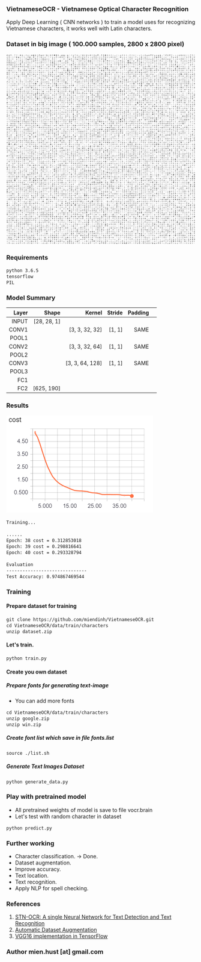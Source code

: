 ### VietnameseOCR - Vietnamese Optical Character Recognition

Apply Deep Learning ( CNN networks ) to train a model uses for recognizing Vietnamese characters, it works well with Latin characters.

### Dataset in big image ( 100.000 samples, 2800 x 2800 pixel)


![](data/vocr_dataset.png)


### Requirements
```
python 3.6.5
tensorflow
PIL
```


### Model Summary

| Layer         | Shape 		 | 	Kernel   	  |    Stride 	  |   Padding 	|   	 	 |
| -------------:| --------------:|---------------:|--------------:|------------:|-----------:|
| INPUT     	| [28, 28, 1] 	 |			   	  | 			  |				|			 |
| CONV1			| 				 | [3, 3, 32, 32] |  	[1, 1]    |    SAME     |   	 	 |
| POOL1         |				 |				  |               |				|			 |
| CONV2		    |				 | [3, 3, 32, 64] |     [1, 1]    |	   SAME		|			 |
| POOL2			|				 |                |               |				|			 |
| CONV3			| 				 | [3, 3, 64, 128]|     [1, 1]    |	   SAME		|			 |
| POOL3			|				 |                |               |				|			 |
| FC1			| 				 |                |               |				|			 |
| FC2			| [625, 190]	 |                |               |				|			 |


### Results
![](data/cost.png)
```
Training...

......
Epoch: 38 cost = 0.312853018
Epoch: 39 cost = 0.298816641
Epoch: 40 cost = 0.293328794

Evaluation
------------------------------
Test Accuracy: 0.974867469544
```


### Training
#### Prepare dataset for training
```
git clone https://github.com/miendinh/VietnameseOCR.git
cd VietnameseOCR/data/train/characters
unzip dataset.zip
```

#### Let's train.
```
python train.py
```


#### Create you own dataset
##### Prepare fonts for generating text-image
- You can add more fonts
```
cd VietnameseOCR/data/train/characters
unzip google.zip
unzip win.zip
```
##### Create font list which save in file fonts.list
```
source ./list.sh
```

##### Generate Text Images Dataset
```
python generate_data.py
```

### Play with pretrained model
- All pretrained weights of model is save to file vocr.brain
- Let's test with random character in dataset
```
python predict.py
```

### Further working
- Character classification. -> Done.
- Dataset augmentation.     
- Improve accuracy.
- Text location.
- Text recognition.
- Apply NLP for spell checking.

### References

1. [STN-OCR: A single Neural Network for Text Detection and Text Recognition](https://arxiv.org/abs/1707.08831)
2. [Automatic Dataset Augmentation](https://arxiv.org/abs/1708.08201)
3. [VGG16 implementation in TensorFlow](http://www.cs.toronto.edu/~frossard/post/vgg16/)

### Author mien.hust [at] gmail.com